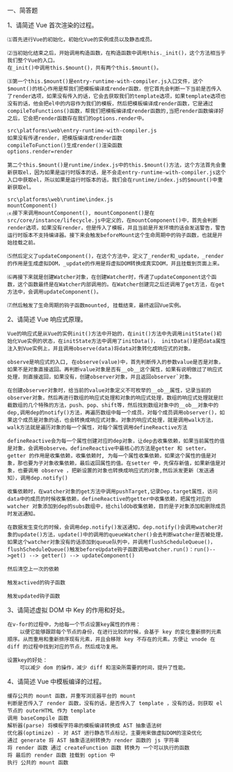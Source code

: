 一、简答题

1、请简述 Vue 首次渲染的过程。

    ⑴首先进行Vue的初始化，初始化Vue的实例成员以及静态成员。

    ⑵当初始化结束之后，开始调用构造函数，在构造函数中调用this._init()，这个方法相当于我们整个Vue的入口。
    在_init()中调用this.$mount()，共有两个this.$mount()。

    ⑶第一个this.$mount()是entry-runtime-with-compiler.js入口文件，这个$mount()的核心作用是帮我们把模板编译成render函数，但它首先会判断一下当前是否传入了render选项，如果没有传入的话，它会去获取我们的template选项，如果template选项也没有的话，他会把el中的内容作为我们的模板，然后把模板编译成render函数，它是通过compileToFunctions()函数，帮我们把模板编译成render函数的,当把render函数编译好之后，它会把render函数存在我们的options.render中。

    src\platforms\web\entry-runtime-with-compiler.js
    如果没有传递render，把模版编译成render函数
    compileToFunction()生成render()渲染函数
    options.render=render

    第二个this.$mount()是runtime/index.js中的this.$mount()方法，这个方法首先会重新获取el，因为如果是运行时版本的话，是不会走entry-runtime-with-compiler.js这个入口中获取el，所以如果是运行时版本的话，我们会在runtime/index.js的$mount()中重新获取el。

    src\platforms\web\runtime\index.js
    mountComponent()
    ⑷接下来调用mountComponent(), mountComponent()是在src/core/instance/lifecycle.js中定义的，在mountComponent()中，首先会判断render选项，如果没有render，但是传入了模板，并且当前是开发环境的话会发送警告，警告运行时版本不支持编译器。接下来会触发beforeMount这个生命周期中的钩子函数，也就是开始挂载之前。

    ⑸然后定义了updateComponent()，在这个方法中，定义了_render和_update，_render的作用是生成虚拟DOM，_update的作用是将虚拟DOM转换成真实DOM，并且挂载到页面上来。

    ⑹再接下来就是创建Watcher对象，在创建Watcher时，传递了updateComponent这个函数，这个函数最终是在Watcher内部调用的。在Watcher创建完之后还调用了get方法，在get方法中，会调用updateComponent()。

    ⑺然后触发了生命周期的钩子函数mounted, 挂载结束，最终返回Vue实例。

2、请简述 Vue 响应式原理。

    Vue的响应式是从Vue的实例init()方法中开始的，在init()方法中先调用initState()初始化Vue实例的状态，在initState方法中调用了initData()， initData()是把data属性注入到Vue实例上，并且调用observe(data)将data对象转化成响应式的对象。

    observe是响应式的入口, 在observe(value)中，首先判断传入的参数value是否是对象，如果不是对象直接返回。再判断value对象是否有__ob__这个属性，如果有说明做过了响应式处理，则直接返回，如果没有，创建observer对象，并且返回observer`对象。

    在创建observer对象时，给当前的value对象定义不可枚举的__ob__属性，记录当前的observer对象，然后再进行数组的响应式处理和对象的响应式处理，数组的响应式处理就是拦截数组的几个特殊的方法，push、pop、shift等，然后找到数组对象中的__ob__对象中的dep,调用dep的notify()方法，再遍历数组中每一个成员，对每个成员调用observer()，如果这个成员是对象的话，也会转换成响应式对象。对象的响应式处理，就是调用walk方法，walk方法就是遍历对象的每一个属性，对每个属性调用defineReactive方法

    defineReactive会为每一个属性创建对应的dep对象，让dep去收集依赖，如果当前属性的值是对象，会调用observe。defineReactive中最核心的方法是getter 和 setter。getter 的作用是收集依赖，收集依赖时, 为每一个属性收集依赖，如果这个属性的值是对象，那也要为子对象收集依赖，最后返回属性的值。在setter 中，先保存新值，如果新值是对象，也要调用 observe ，把新设置的对象也转换成响应式的对象,然后派发更新（发送通知），调用dep.notify()

    收集依赖时，在watcher对象的get方法中调用pushTarget,记录Dep.target属性，访问data中的成员的时候收集依赖，defineReactive的getter中收集依赖，把属性对应的 watcher 对象添加到dep的subs数组中，给childOb收集依赖，目的是子对象添加和删除成员时发送通知。

    在数据发生变化的时候，会调用dep.notify()发送通知，dep.notify()会调用watcher对象的update()方法，update()中的调用的queueWatcher()会去判断watcher是否被处理，如果这个watcher对象没有的话添加到queue队列中，并调用flushScheduleQueue()，flushScheduleQueue()触发beforeUpdate钩子函数调用watcher.run()：run()-->get() --> getter() --> updateComponent()

    然后清空上一次的依赖

    触发actived的钩子函数

    触发updated钩子函数

3、请简述虚拟 DOM 中 Key 的作用和好处。

    在v-for的过程中，为给每一个节点设置key属性的作用：
        以便它能够跟踪每个节点的身份，在进行比较的时候，会基于 key 的变化重新排列元素顺序。从而重用和重新排序现有元素，并且会移除 key 不存在的元素。方便让 vnode 在 diff 的过程中找到对应的节点，然后成功复用。

    设置key的好处：
        可以减少 dom 的操作，减少 diff 和渲染所需要的时间，提升了性能。

4、请简述 Vue 中模板编译的过程。

    缓存公共的 mount 函数，并重写浏览器平台的 mount
    判断是否传入了 render 函数，没有的话，是否传入了 template ，没有的话，则获取 el 节点的 outerHTML 作为 template
    调用 baseCompile 函数
    解析器(parse) 将模板字符串的模板编译转换成 AST 抽象语法树
    优化器(optimize) - 对 AST 进行静态节点标记，主要用来做虚拟DOM的渲染优化
    通过 generate 将 AST 抽象语法树转换为 render 函数的 js 字符串
    将 render 函数 通过 createFunction 函数 转换为 一个可以执行的函数
    将 最后的 render 函数 挂载到 option 中
    执行 公共的 mount 函数
